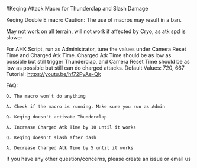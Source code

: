 #Keqing Attack Macro for Thunderclap and Slash Damage

Keqing Double E macro
Caution: The use of macros may result in a ban.

May not work on all terrain, will not work if affected by Cryo, as atk spd is slower

For AHK Script, run as Administrator, tune the values under Camera Reset Time and Charged Atk Time. Charged Atk Time should be as low as possible but still trigger Thunderclap, and Camera Reset Time should be as low as possible but still can do charged attacks. Default Values: 720, 667 Tutorial: https://youtu.be/hf72PyAe-Qk



FAQ:

    Q. The macro won't do anything

    A. Check if the macro is running. Make sure you run as Admin

    Q. Keqing doesn't activate Thunderclap

    A. Increase Charged Atk Time by 10 until it works

    Q. Keqing doesn't slash after dash

    A. Decrease Charged Atk Time by 5 until it works

If you have any other question/concerns, please create an issue or email us
